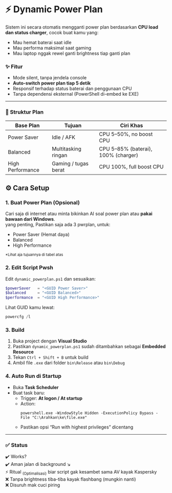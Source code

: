 # ⚡ Dynamic Power Plan

Sistem ini secara otomatis mengganti power plan berdasarkan **CPU load dan status charger**, cocok buat kamu yang:

- Mau hemat baterai saat idle
- Mau performa maksimal saat gaming
- Mau laptop nggak rewel ganti brightness tiap ganti plan

### ✨ Fitur

- Mode silent, tanpa jendela console
- **Auto-switch power plan tiap 5 detik**
- Responsif terhadap status baterai dan penggunaan CPU
- Tanpa dependensi eksternal (PowerShell di-embed ke EXE)
---
### 🧩 Struktur Plan

| Base Plan        | Tujuan               | Ciri Khas                           |
| ---------------- | -------------------- | ----------------------------------- |
| Power Saver      | Idle / AFK           | CPU 5–50%, no boost CPU   |
| Balanced         | Multitasking ringan  | CPU 5–85% (baterai), 100% (charger) |
| High Performance | Gaming / tugas berat | CPU 100%, full boost CPU |

## ⚙ Cara Setup
### 1. Buat Power Plan (Opsional)
Cari saja di internet atau minta bikinkan AI soal power plan atau **pakai bawaan dari Windows**.  
yang penting, Pastikan saja ada 3 pwrplan, untuk:
- Power Saver (Hemat daya)
- Balanced
- High Performance

<sub>*Lihat aja tujuannya di tabel atas</sub>

### 2. Edit Script Pwsh

Edit `dynamic_powerplan.ps1` dan sesuaikan:

```powershell
$powerSaver   = "<GUID Power Saver>"
$balanced     = "<GUID Balanced>"
$performance  = "<GUID High Performance>"
```

Lihat GUID kamu lewat:

```powershell
powercfg /l
```

### 3. Build
1. Buka project dengan **Visual Studio**
2. Pastikan `dynamic_powerplan.ps1` sudah ditambahkan sebagai **Embedded Resource**
3. Tekan `Ctrl + Shift + B` untuk build
4. Ambil file `.exe` dari folder `bin\Release` atau `bin\Debug`

### 4. Auto Run di Startup

- Buka **Task Scheduler**
- Buat task baru:
  - Trigger: **At logon / At startup**
  - Action:
    ```
    powershell.exe -WindowStyle Hidden -ExecutionPolicy Bypass -File "C:\Arahkan\ke\file.exe"
    ```
  - Pastikan opsi “Run with highest privileges” dicentang

---

### ✅ Status

✔️ Works?  
✔️ Aman jalan di background ↘  
⚡️ Ritual <sub>(Optimalisasi)</sub> biar script gak kesambet sama AV kayak Kaspersky  
❌ Tanpa brightness tiba-tiba kayak flashbang (mungkin nanti)  
❌ Disuruh mak cuci piring
